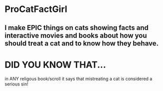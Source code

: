 # ProCatFactGirl
## I make EPIC things on cats showing facts and interactive movies and books about how you should treat a cat and to know how they behave.

# DID YOU KNOW THAT...
in ANY religous book/scroll it says that 
mistreating a cat is considered 
a serious sin!
